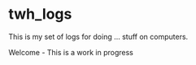 # twh_logs
This is my set of logs for doing ... stuff on computers.

Welcome - This is a work in progress
